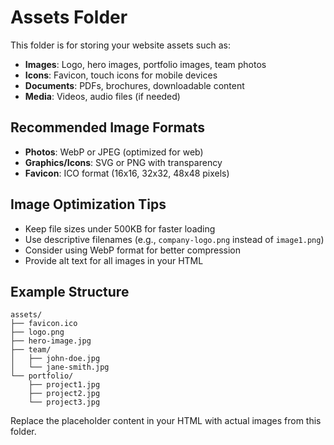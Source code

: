 # Assets Folder

This folder is for storing your website assets such as:

- **Images**: Logo, hero images, portfolio images, team photos
- **Icons**: Favicon, touch icons for mobile devices  
- **Documents**: PDFs, brochures, downloadable content
- **Media**: Videos, audio files (if needed)

## Recommended Image Formats

- **Photos**: WebP or JPEG (optimized for web)
- **Graphics/Icons**: SVG or PNG with transparency
- **Favicon**: ICO format (16x16, 32x32, 48x48 pixels)

## Image Optimization Tips

- Keep file sizes under 500KB for faster loading
- Use descriptive filenames (e.g., `company-logo.png` instead of `image1.png`)
- Consider using WebP format for better compression
- Provide alt text for all images in your HTML

## Example Structure

```
assets/
├── favicon.ico
├── logo.png
├── hero-image.jpg
├── team/
│   ├── john-doe.jpg
│   └── jane-smith.jpg
└── portfolio/
    ├── project1.jpg
    ├── project2.jpg
    └── project3.jpg
```

Replace the placeholder content in your HTML with actual images from this folder.